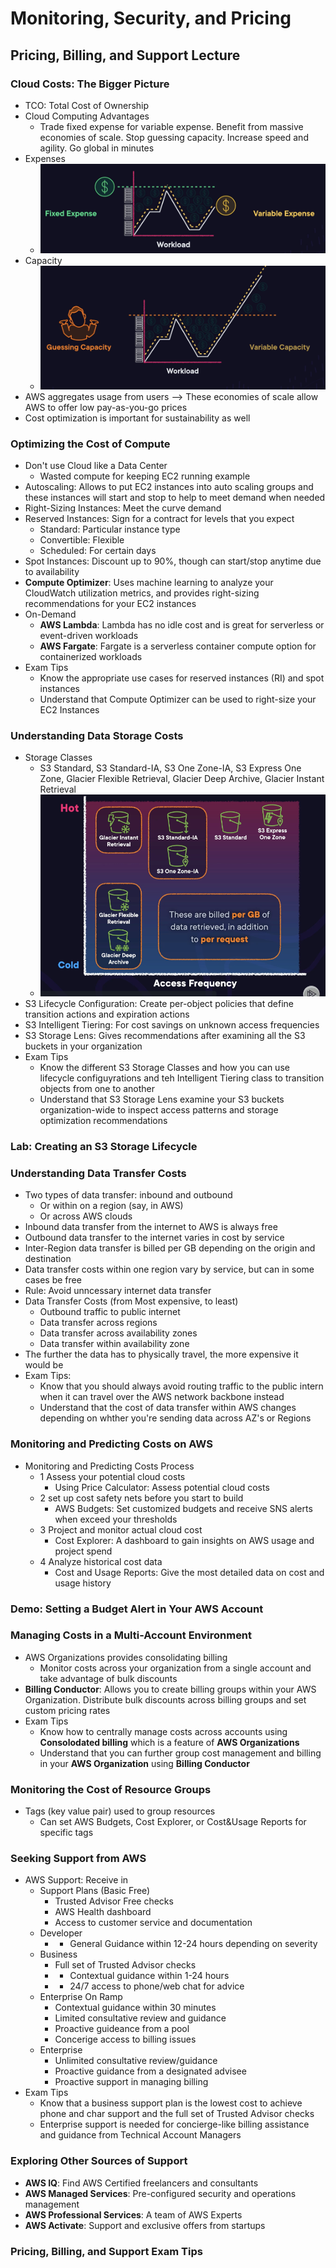 # Monitoring, Security, and Pricing

## Pricing, Billing, and Support Lecture

### Cloud Costs: The Bigger Picture
- TCO: Total Cost of Ownership
- Cloud Computing Advantages
	- Trade fixed expense for variable expense. Benefit from massive economies of scale. Stop guessing capacity. Increase speed and agility. Go global in minutes
- Expenses
	- ![Expenses](images/03Expenses.png)
- Capacity
	- ![Capacity](images/03Capacity.png)
- AWS aggregates usage from users --> These economies of scale allow AWS to offer low pay-as-you-go prices
- Cost optimization is important for sustainability as well

### Optimizing the Cost of Compute
- Don't use Cloud like a Data Center
	-  Wasted compute for keeping EC2 running example
- Autoscaling: Allows to put EC2 instances into auto scaling groups and these instances will start and stop to help to meet demand when needed
- Right-Sizing Instances: Meet the curve demand
- Reserved Instances: Sign for a contract for levels that you expect
	- Standard: Particular instance type
	- Convertible: Flexible
	- Scheduled: For certain days
- Spot Instances: Discount up to 90%, though can start/stop anytime due to availability
- **Compute Optimizer**: Uses machine learning to analyze your CloudWatch utilization metrics, and provides right-sizing recommendations for your EC2 instances
- On-Demand
	- **AWS Lambda**: Lambda has no idle cost and is great for serverless or event-driven workloads        
	- **AWS Fargate**: Fargate is a serverless container compute option for containerized workloads
- Exam Tips
	- Know the appropriate use cases for reserved instances (RI) and spot instances
	- Understand that Compute Optimizer can be used to right-size your EC2 Instances

### Understanding Data Storage Costs
- Storage Classes
	- S3 Standard, S3 Standard-IA, S3 One Zone-IA, S3 Express One Zone, Glacier Flexible Retrieval, Glacier Deep Archive, Glacier Instant Retrieval
	- ![Access Frequency](images/03AccessFrequency.png)
- S3 Lifecycle Configuration: Create per-object policies that define transition actions and expiration actions
- S3 Intelligent Tiering: For cost savings on unknown access frequencies
- S3 Storage Lens: Gives recommendations after examining all the S3 buckets in your organization
- Exam Tips
	- Know the different S3 Storage Classes and how you can use lifecycle configuyrations and teh Intelligent Tiering class to transition objects from one to another
	- Understand that S3 Storage Lens examine your S3 buckets organization-wide to inspect access patterns and storage optimization recommendations

### Lab: Creating an S3 Storage Lifecycle

### Understanding Data Transfer Costs
- Two types of data transfer: inbound and outbound
	- Or within on a region (say, in AWS)
	- Or across AWS clouds
- Inbound data transfer from the internet to AWS is always free
- Outbound data transfer to the internet varies in cost by service
- Inter-Region data transfer is billed per GB depending on the origin and destination
- Data transfer costs within one region vary by service, but can in some cases be free
- Rule: Avoid unncessary internet data transfer
- Data Transfer Costs (from Most expensive, to least)
	- Outbound traffic to public internet
	- Data transfer across regions
	- Data transfer across availability zones
	- Data transfer within availability zone
- The further the data has to physically travel, the more expensive it would be
- Exam Tips:
	- Know that you should always avoid routing traffic to the public intern when it can travel over the AWS network backbone instead
	- Understand that the cost of data transfer within AWS changes depending on whther you're sending data across AZ's or Regions

### Monitoring and Predicting Costs on AWS
- Monitoring and Predicting Costs Process
	- 1 Assess your potential cloud costs
		- Using Price Calculator: Assess potential cloud costs
	- 2 set up cost safety nets before you start to build
		- AWS Budgets: Set customized budgets and receive SNS alerts when exceed your thresholds
	- 3 Project and monitor actual cloud cost
		- Cost Explorer: A dashboard to gain insights on AWS usage and project spend
	- 4 Analyze historical cost data
		- Cost and Usage Reports: Give the most detailed data on cost and usage history

### Demo: Setting a Budget Alert in Your AWS Account

### Managing Costs in a Multi-Account Environment
- AWS Organizations provides consolidating billing
	- Monitor costs across your organization from a single account and take advantage of bulk discounts
- **Billing Conductor**: Allows you to create billing groups within your AWS Organization. Distribute bulk discounts across billing groups and set custom pricing rates
- Exam Tips
	- Know how to centrally manage costs across accounts using **Consolodated billing** which is a feature of **AWS Organizations**
	- Understand that you can further group cost management and billing in your **AWS Organization** using **Billing Conductor**

### Monitoring the Cost of Resource Groups
- Tags (key value pair) used to group resources
	- Can set AWS Budgets, Cost Explorer, or Cost&Usage Reports for specific tags

### Seeking Support from AWS
- AWS Support: Receive in 
	- Support Plans (Basic Free)
		- Trusted Advisor Free checks
		- AWS Health dashboard
		- Access to customer service and documentation
	- Developer
		- + General Guidance within 12-24 hours depending on severity
	- Business
		- Full set of Trusted Advisor checks
		- + Contextual guidance within 1-24 hours
		- + 24/7 access to phone/web chat for advice
	- Enterprise On Ramp
		- Contextual guidance within 30 minutes
		- Limited consultative review and guidance
		- Proactive guideance from a pool
		- Concerige access to billing issues
	- Enterprise
		- Unlimited consultative review/guidance
		- Proactive guidance from a designated advisee
		- Proactive support in managing billing
- Exam Tips
	- Know that a business support plan is the lowest cost to achieve phone and char support and the full set of Trusted Advisor checks
	- Enterprise support is needed for concierge-like billing assistance and guidance from Technical Account Managers

### Exploring Other Sources of Support
- **AWS IQ**: Find AWS Certified freelancers and consultants
- **AWS Managed Services**: Pre-configured security and operations management
- **AWS Professional Services**: A team of AWS Experts
- **AWS Activate**: Support and exclusive offers from startups

### Pricing, Billing, and Support Exam Tips